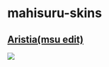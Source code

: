 # mahisuru-skins

## [**Aristia(msu edit)**](https://drive.google.com/drive/folders/1s4eCkOPYG3AC2OcZd5bTMNQ7FWiAwSIb?usp=sharing)
![](https://cdn.discordapp.com/attachments/648883152332259362/895012181928714240/screenshot683.jpg)

